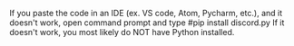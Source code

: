 If you paste the code in an IDE (ex. VS code, Atom, Pycharm, etc.), and it doesn't work, open command prompt and type 
#pip install discord.py
If it doesn't work, you most likely do NOT have Python installed.